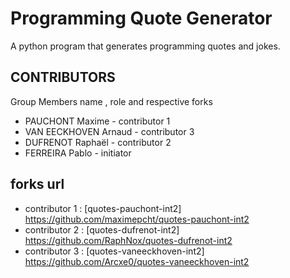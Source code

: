 # Programming Quote Generator

A python program that generates programming quotes and jokes.

## CONTRIBUTORS

Group Members name , role and respective forks
- PAUCHONT Maxime - contributor 1
- VAN EECKHOVEN Arnaud - contributor 3 
- DUFRENOT Raphaël - contributor 2
- FERREIRA Pablo - initiator

## forks url
 - contributor 1 : [quotes-pauchont-int2]
                   https://github.com/maximepcht/quotes-pauchont-int2
 - contributor 2 : [quotes-dufrenot-int2]
                   https://github.com/RaphNox/quotes-dufrenot-int2
 - contributor 3 : [quotes-vaneeckhoven-int2]
                   https://github.com/Arcxe0/quotes-vaneeckhoven-int2
